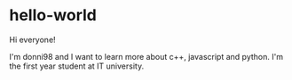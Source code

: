 # hello-world

Hi everyone!

I'm donni98 and I want to learn more about c++, javascript and python.
I'm the first year student at IT university.
